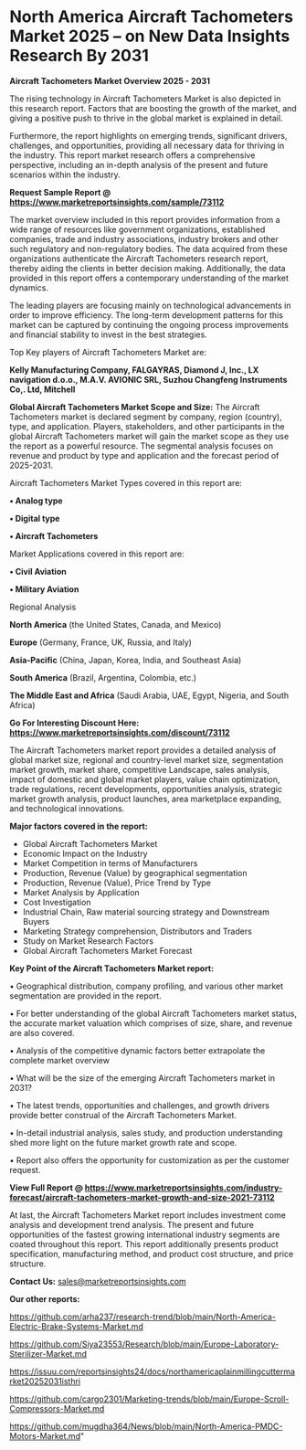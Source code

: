 # North America Aircraft Tachometers Market 2025 – on New Data Insights Research By 2031

<Strong> Aircraft Tachometers Market Overview 2025 - 2031</strong>

The rising technology in Aircraft Tachometers Market is also depicted in this research report. Factors that are boosting the growth of the market, and giving a positive push to thrive in the global market is explained in detail.

Furthermore, the report highlights on emerging trends, significant drivers, challenges, and opportunities, providing all necessary data for thriving in the industry. This report market research offers a comprehensive perspective, including an in-depth analysis of the present and future scenarios within the industry.

<strong>Request Sample Report @ <a href=https://www.marketreportsinsights.com/sample/73112>https://www.marketreportsinsights.com/sample/73112</a></strong>

The market overview included in this report provides information from a wide range of resources like government organizations, established companies, trade and industry associations, industry brokers and other such regulatory and non-regulatory bodies. The data acquired from these organizations authenticate the Aircraft Tachometers research report, thereby aiding the clients in better decision making. Additionally, the data provided in this report offers a contemporary understanding of the market dynamics.

The leading players are focusing mainly on technological advancements in order to improve efficiency. The long-term development patterns for this market can be captured by continuing the ongoing process improvements and financial stability to invest in the best strategies.

Top Key players of Aircraft Tachometers Market are:

<strong>Kelly Manufacturing Company, FALGAYRAS, Diamond J, Inc., LX navigation d.o.o., M.A.V. AVIONIC SRL, Suzhou Changfeng Instruments Co,. Ltd, Mitchell</strong>

<strong><b>Global Aircraft Tachometers Market Scope and Size:</b></strong>
The Aircraft Tachometers market is declared segment by company, region (country), type, and application. Players, stakeholders, and other participants in the global Aircraft Tachometers market will gain the market scope as they use the report as a powerful resource. The segmental analysis focuses on revenue and product by type and application and the forecast period of 2025-2031.

Aircraft Tachometers Market Types covered in this report are:

<strong>• Analog type

• Digital type

• Aircraft Tachometers</strong>

Market Applications covered in this report are:

<strong>• Civil Aviation

• Military Aviation</strong> 

Regional Analysis

<strong>North America</strong> (the United States, Canada, and Mexico)

<strong>Europe</strong> (Germany, France, UK, Russia, and Italy)

<strong>Asia-Pacific</strong> (China, Japan, Korea, India, and Southeast Asia)

<strong>South America</strong> (Brazil, Argentina, Colombia, etc.)

<strong>The Middle East and Africa</strong> (Saudi Arabia, UAE, Egypt, Nigeria, and South Africa)

<strong>Go For Interesting Discount Here: <a href=https://www.marketreportsinsights.com/discount/73112>https://www.marketreportsinsights.com/discount/73112</a></strong>

The Aircraft Tachometers market report provides a detailed analysis of global market size, regional and country-level market size, segmentation market growth, market share, competitive Landscape, sales analysis, impact of domestic and global market players, value chain optimization, trade regulations, recent developments, opportunities analysis, strategic market growth analysis, product launches, area marketplace expanding, and technological innovations.

<strong><b>Major factors covered in the report:</b></strong>
<ul>
  <li>Global Aircraft Tachometers Market </li>
  <li>Economic Impact on the Industry</li>
  <li>Market Competition in terms of Manufacturers</li>
  <li>Production, Revenue (Value) by geographical segmentation</li>
  <li>Production, Revenue (Value), Price Trend by Type</li>
  <li>Market Analysis by Application</li>
  <li>Cost Investigation</li>
  <li>Industrial Chain, Raw material sourcing strategy and Downstream Buyers</li>
  <li>Marketing Strategy comprehension, Distributors and Traders</li>
  <li>Study on Market Research Factors</li>
  <li>Global Aircraft Tachometers Market Forecast</li>
</ul>

<strong><b>Key Point of the Aircraft Tachometers Market report:</b></strong>

• Geographical distribution, company profiling, and various other market segmentation are provided in the report.

• For better understanding of the global Aircraft Tachometers market status, the accurate market valuation which comprises of size, share, and revenue are also covered.

• Analysis of the competitive dynamic factors better extrapolate the complete market overview

• What will be the size of the emerging Aircraft Tachometers market in 2031?

• The latest trends, opportunities and challenges, and growth drivers provide better construal of the Aircraft Tachometers Market.

• In-detail industrial analysis, sales study, and production understanding shed more light on the future market growth rate and scope.

• Report also offers the opportunity for customization as per the customer request.

<strong><b>View Full Report @ <a href=https://www.marketreportsinsights.com/industry-forecast/aircraft-tachometers-market-growth-and-size-2021-73112>https://www.marketreportsinsights.com/industry-forecast/aircraft-tachometers-market-growth-and-size-2021-73112</a></b></strong>


At last, the Aircraft Tachometers Market report includes investment come analysis and development trend analysis. The present and future opportunities of the fastest growing international industry segments are coated throughout this report. This report additionally presents product specification, manufacturing method, and product cost structure, and price structure.

<strong>Contact Us:</strong>
sales@marketreportsinsights.com

<strong>Our other reports:</strong>

<a href=https://github.com/arha237/research-trend/blob/main/North-America-Electric-Brake-Systems-Market.md>https://github.com/arha237/research-trend/blob/main/North-America-Electric-Brake-Systems-Market.md</a>

<a href=https://github.com/Siya23553/Research/blob/main/Europe-Laboratory-Sterilizer-Market.md>https://github.com/Siya23553/Research/blob/main/Europe-Laboratory-Sterilizer-Market.md</a>

<a href=https://issuu.com/reportsinsights24/docs/northamericaplainmillingcuttermarket20252031isthri>https://issuu.com/reportsinsights24/docs/northamericaplainmillingcuttermarket20252031isthri</a>

<a href=https://github.com/cargo2301/Marketing-trends/blob/main/Europe-Scroll-Compressors-Market.md>https://github.com/cargo2301/Marketing-trends/blob/main/Europe-Scroll-Compressors-Market.md</a>

<a href=https://github.com/mugdha364/News/blob/main/North-America-PMDC-Motors-Market.md>https://github.com/mugdha364/News/blob/main/North-America-PMDC-Motors-Market.md</a>"
